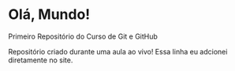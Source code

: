 # Olá, Mundo!
 Primeiro Repositório do Curso de Git e GitHub

 Repositório criado durante uma aula ao vivo!
  Essa linha  eu adcionei diretamente  no site.
